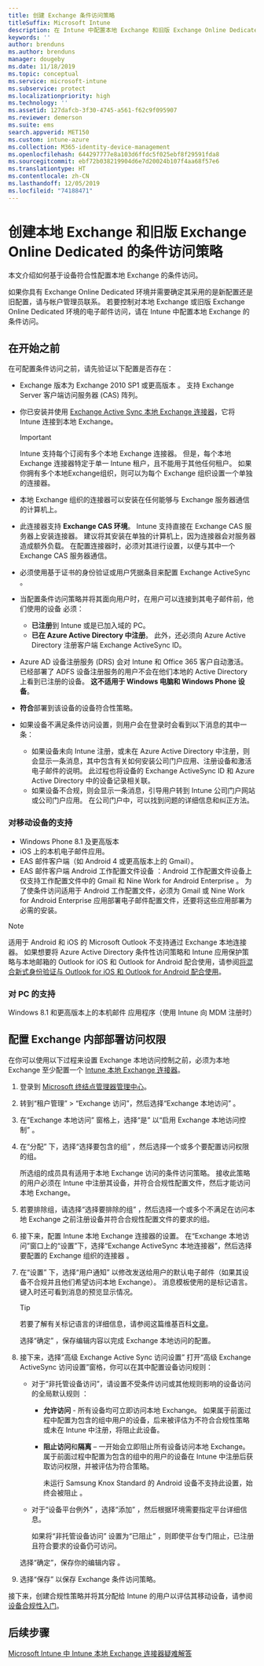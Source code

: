 ```yaml
---
title: 创建 Exchange 条件访问策略
titleSuffix: Microsoft Intune
description: 在 Intune 中配置本地 Exchange 和旧版 Exchange Online Dedicated 的条件访问。
keywords: ''
author: brenduns
ms.author: brenduns
manager: dougeby
ms.date: 11/18/2019
ms.topic: conceptual
ms.service: microsoft-intune
ms.subservice: protect
ms.localizationpriority: high
ms.technology: ''
ms.assetid: 127dafcb-3f30-4745-a561-f62c9f095907
ms.reviewer: demerson
ms.suite: ems
search.appverid: MET150
ms.custom: intune-azure
ms.collection: M365-identity-device-management
ms.openlocfilehash: 644297777e8a103d6ffdc5f025ebf8f29591fda8
ms.sourcegitcommit: ebf72b038219904d6e7d20024b107f4aa68f57e6
ms.translationtype: HT
ms.contentlocale: zh-CN
ms.lasthandoff: 12/05/2019
ms.locfileid: "74188471"
---
```

# <a name="create-a-conditional-access-policy-for-exchange-on-premises-and-legacy-exchange-online-dedicated"></a>创建本地 Exchange 和旧版 Exchange Online Dedicated 的条件访问策略

本文介绍如何基于设备符合性配置本地 Exchange 的条件访问。

如果你具有 Exchange Online Dedicated 环境并需要确定其采用的是新配置还是旧配置，请与帐户管理员联系。 若要控制对本地 Exchange 或旧版 Exchange Online Dedicated 环境的电子邮件访问，请在 Intune 中配置本地 Exchange 的条件访问。

## <a name="before-you-begin"></a>在开始之前

在可配置条件访问之前，请先验证以下配置是否存在：

- Exchange 版本为 Exchange 2010 SP1 或更高版本  。 支持 Exchange Server 客户端访问服务器 (CAS) 阵列。

- 你已安装并使用 [Exchange Active Sync 本地 Exchange 连接器](exchange-connector-install.md)，它将 Intune 连接到本地 Exchange。

    >[!IMPORTANT]  
    >Intune 支持每个订阅有多个本地 Exchange 连接器。  但是，每个本地 Exchange 连接器特定于单一 Intune 租户，且不能用于其他任何租户。  如果你拥有多个本地Exchange组织，则可以为每个 Exchange 组织设置一个单独的连接器。

- 本地 Exchange 组织的连接器可以安装在任何能够与 Exchange 服务器通信的计算机上。

- 此连接器支持 **Exchange CAS 环境**。 Intune 支持直接在 Exchange CAS 服务器上安装连接器。 建议将其安装在单独的计算机上，因为连接器会对服务器造成额外负载。 在配置连接器时，必须对其进行设置，以便与其中一个 Exchange CAS 服务器通信。

- 必须使用基于证书的身份验证或用户凭据条目来配置 Exchange ActiveSync  。

- 当配置条件访问策略并将其面向用户时，在用户可以连接到其电子邮件前，他们使用的设备  必须：
  - **已注册**到 Intune 或是已加入域的 PC。
  - **已在 Azure Active Directory 中注册**。 此外，还必须向 Azure Active Directory 注册客户端 Exchange ActiveSync ID。

- Azure AD 设备注册服务 (DRS) 会对 Intune 和 Office 365 客户自动激活。 已经部署了 ADFS 设备注册服务的用户不会在他们本地的 Active Directory 上看到已注册的设备。 **这不适用于 Windows 电脑和 Windows Phone 设备**。

- **符合**部署到该设备的设备符合性策略。

- 如果设备不满足条件访问设置，则用户会在登录时会看到以下消息的其中一条：
  - 如果设备未向 Intune 注册，或未在 Azure Active Directory 中注册，则会显示一条消息，其中包含有关如何安装公司门户应用、注册设备和激活电子邮件的说明。 此过程也将设备的 Exchange ActiveSync ID 和 Azure Active Directory 中的设备记录相关联。
  - 如果设备不合规，则会显示一条消息，引导用户转到 Intune 公司门户网站或公司门户应用。 在公司门户中，可以找到问题的详细信息和纠正方法。

### <a name="support-for-mobile-devices"></a>对移动设备的支持

- Windows Phone 8.1 及更高版本
- iOS 上的本机电子邮件应用。
- EAS 邮件客户端（如 Android 4 或更高版本上的 Gmail）。
- EAS 邮件客户端 Android 工作配置文件设备  ：Android 工作配置文件设备上仅支持工作配置文件中的 Gmail 和 Nine Work for Android Enterprise    。 为了使条件访问适用于 Android 工作配置文件，必须为 Gmail 或 Nine Work for Android Enterprise 应用部署电子邮件配置文件，还要将这些应用部署为必需的安装。

> [!NOTE]
> 适用于 Android 和 iOS 的 Microsoft Outlook 不支持通过 Exchange 本地连接器。 如果想要将 Azure Active Directory 条件性访问策略和 Intune 应用保护策略与本地邮箱的 Outlook for iOS 和 Outlook for Android 配合使用，请参阅[将混合新式身份验证与 Outlook for iOS 和 Outlook for Android 配合使用](https://docs.microsoft.com/Exchange/clients/outlook-for-ios-and-android/use-hybrid-modern-auth)。

### <a name="support-for-pcs"></a>对 PC 的支持

Windows 8.1 和更高版本上的本机邮件  应用程序（使用 Intune 向 MDM 注册时）

## <a name="configure-exchange-on-premises-access"></a>配置 Exchange 内部部署访问权限

在你可以使用以下过程来设置 Exchange 本地访问控制之前，必须为本地 Exchange 至少配置一个 [Intune 本地 Exchange 连接器](exchange-connector-install.md)。

1. 登录到 [Microsoft 终结点管理器管理中心](https://go.microsoft.com/fwlink/?linkid=2109431)。

2. 转到“租户管理” > “Exchange 访问”，然后选择“Exchange 本地访问”    。

3. 在“Exchange 本地访问”  窗格上，选择“是”  以“启用 Exchange 本地访问控制”  。

4. 在“分配”  下，选择“选择要包含的组”  ，然后选择一个或多个要配置访问权限的组。

   所选组的成员具有适用于本地 Exchange 访问的条件访问策略。 接收此策略的用户必须在 Intune 中注册其设备，并符合合规性配置文件，然后才能访问本地 Exchange。

5. 若要排除组，请选择“选择要排除的组”  ，然后选择一个或多个不满足在访问本地 Exchange 之前注册设备并符合合规性配置文件的要求的组。 

6. 接下来，配置 Intune 本地 Exchange 连接器的设置。  在“Exchange 本地访问”窗口上的“设置”下，选择“Exchange ActiveSync 本地连接器”，然后选择要配置的 Exchange 组织的连接器    。

7. 在“设置”  下，选择“用户通知”  以修改发送给用户的默认电子邮件（如果其设备不合规并且他们希望访问本地 Exchange）。 消息模板使用的是标记语言。  键入时还可看到消息的预览显示情况。
   > [!TIP]
   > 若要了解有关标记语言的详细信息，请参阅这篇维基百科[文章](https://en.wikipedia.org/wiki/Markup_language)。
 
   选择“确定”  ，保存编辑内容以完成 Exchange 本地访问的配置。

8. 接下来，选择“高级 Exchange Active Sync 访问设置”   打开“高级 Exchange ActiveSync 访问设置”窗格，你可以在其中配置设备访问规则：  

   - 对于“非托管设备访问”，请设置不受条件访问或其他规则影响的设备访问的全局默认规则  ：

     - **允许访问** - 所有设备均可立即访问本地 Exchange。 如果属于前面过程中配置为包含的组中用户的设备，后来被评估为不符合合规性策略或未在 Intune 中注册，将阻止此设备。

     - **阻止访问**和**隔离** – 一开始会立即阻止所有设备访问本地 Exchange。 属于前面过程中配置为包含的组中的用户的设备在 Intune 中注册后获取访问权限，并被评估为符合策略。 

       未运行 Samsung Knox Standard 的 Android 设备不支持此设置，始终会被阻止  。

   -  对于“设备平台例外”  ，选择“添加”  ，然后根据环境需要指定平台详细信息。 
   
      如果将“非托管设备访问”  设置为“已阻止”  ，则即使平台专门阻止，已注册且符合要求的设备仍可访问。  
   
   选择“确定”，保存你的编辑内容  。

9. 选择“保存”  以保存 Exchange 条件访问策略。

接下来，创建合规性策略并将其分配给 Intune 的用户以评估其移动设备，请参阅[设备合规性入门](device-compliance-get-started.md)。

## <a name="next-steps"></a>后续步骤

[Microsoft Intune 中 Intune 本地 Exchange 连接器疑难解答](https://support.microsoft.com/help/4471887)
